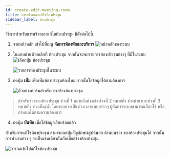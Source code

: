```yaml
---
id: create-edit-meeting-room
title: การสร้างและแก้ไขห้องประชุม
sidebar_label: ห้องประชุม
---
```


วิธีการสำหรับการสร้างและแก้ไขห้องประชุม มีดังต่อไปนี้

1. จากหน้าหลัก เข้าไปที่เมนู **จัดการห้องพักและบริการ**
   ![หน้าหลักของระบบ](/img/meeting-room/create/1.png)

2. ในแถบด้านซ้ายคลิกที่ ห้องประชุม จากนั้นจะพบรายการห้องประชุมต่างๆ ที่มีในระบบ
   ![เลือกปุ่ม ห้องประชุม](/img/meeting-room/create/2.png)

   ![รายการห้องประชุมในระบบ](/img/meeting-room/create/3.png)

3. กดปุ่ม **เพิ่ม** เพื่อเพิ่มห้องประชุมห้องใหม่ จากนั้นใส่ข้อมูลได้ตามต้องการ

   ![ตัวอย่างฟอร์มสำหรับการสร้างห้องประชุม](/img/meeting-room/create/4.png)

> สำหรับช่วงของห้องประชุม ช่วงที่ 1 หมายถึงช่วงเช้า ช่วงที่ 2 หมายถึง ช่วงบ่าย และช่วงที่ 3 หมายถึง ช่วงเย็น/ค่ำ โดยระบบจะเป็นช่วงเวลาแบบคร่าวๆ ผู้จัดการระบบสามารถเลือกใช้ หรือ กำหนดได้ตามความต้องการ

4. กดปุ่ม **บันทึก** เมื่อใส่ข้อมูลเรียบร้อยแล้ว

สำหรับการแก้ไขห้องประชุม สามารถกดปุ่มสัญลักษณ์รูปดินสอ ด้านบนขวา ของห้องประชุมได้ จากนั้นการทำงานต่าง ๆ จะเป็นเช่นเดียวกันกับเมื่อสร้างห้องประชุม

![การกดเข้าไปแก้ไขห้องประชุม](/img/meeting-room/create/5.png)
